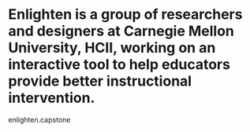 # Enlighten is a group of researchers and designers at Carnegie Mellon University, HCII, working on an interactive tool to help educators provide better instructional intervention.
enlighten.capstone
